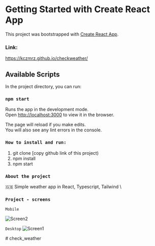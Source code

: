 # Getting Started with Create React App

This project was bootstrapped with [Create React App](https://github.com/facebook/create-react-app).
### Link:
https://kczmrz.github.io/checkweather/
## Available Scripts

In the project directory, you can run:

### `npm start`

Runs the app in the development mode.\
Open [http://localhost:3000](http://localhost:3000) to view it in the browser.

The page will reload if you make edits.\
You will also see any lint errors in the console.


### `How to install and run:`
1) git clone [copy github link of this project)
2) npm install 
3) npm start

### `About the project`
🇬🇧  Simple weather app in React, Typescript, Tailwind \

### `Project - screens` 

`Mobile`

![Screen2](https://user-images.githubusercontent.com/96081508/208191365-95a1a13f-f9f1-437f-a08b-425b676c9bd6.png)

`Desktop`
![Screen1](https://user-images.githubusercontent.com/96081508/208191394-7fa4bf7f-06d0-49d2-a037-b8f770347b07.png)

#   c h e c k _ w e a t h e r  
 